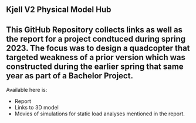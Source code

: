 Kjell V2 Physical Model Hub
-------------------------------

This GitHub Repository collects links as well as the report for a project condtuced during spring 2023. The focus was to design a quadcopter that targeted weakness of a prior version which was constructed
during the earlier spring that same year as part of a Bachelor Project. 
-----------------------------------------------------------------------------------------
Available here is:

* Report
* Links to 3D model
* Movies of simulations for static load analyses mentioned in the report.

